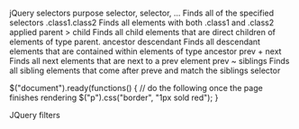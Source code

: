 jQuery selectors          purpose
selector, selector, ...   Finds all of the specified selectors
.class1.class2            Finds all elements with both .class1 and .class2 applied
parent > child            Finds all child elements that are direct children of elements
                          of type parent.
ancestor descendant       Finds all descendant elements that are contained within elements of type ancestor
prev + next               Finds all next elements that are next to a prev element
prev ~ siblings           Finds all sibling elements that come after preve and match
                          the siblings selector


$("document").ready(functions() {   // do the following once the page finishes rendering
  $("p").css("border", "1px sold red");
}


JQuery filters

